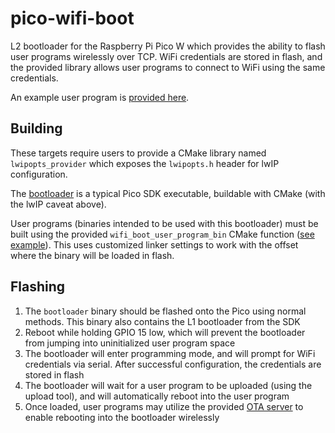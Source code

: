 # pico-wifi-boot
L2 bootloader for the Raspberry Pi Pico W which provides the ability to flash user programs wirelessly over TCP.
WiFi credentials are stored in flash, and the provided library allows user programs to connect to WiFi using the same credentials.

An example user program is [provided here](example/).

## Building
These targets require users to provide a CMake library named `lwipopts_provider` which exposes the `lwipopts.h` header for lwIP configuration.

The [bootloader](/CMakeLists.txt) is a typical Pico SDK executable, buildable with CMake (with the lwIP caveat above).

User programs (binaries intended to be used with this bootloader) must be built using the provided `wifi_boot_user_program_bin` CMake function ([see example](example/)).
This uses customized linker settings to work with the offset where the binary will be loaded in flash.

## Flashing
1. The `bootloader` binary should be flashed onto the Pico using normal methods. This binary also contains the L1 bootloader from the SDK
1. Reboot while holding GPIO 15 low, which will prevent the bootloader from jumping into uninitialized user program space
1. The bootloader will enter programming mode, and will prompt for WiFi credentials via serial. After successful configuration, the credentials are stored in flash
1. The bootloader will wait for a user program to be uploaded (using the upload tool), and will automatically reboot into the user program
1. Once loaded, user programs may utilize the provided [OTA server](include/pico_wifi_boot/ota_server.h) to enable rebooting into the bootloader wirelessly
